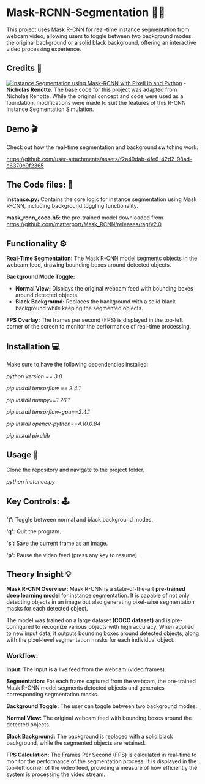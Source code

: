 # Mask-RCNN-Segmentation 🎥🎨
This project uses Mask R-CNN for real-time instance segmentation from webcam video, allowing users to toggle between two background modes: the original background or a solid black background, offering an interactive video processing experience.

## Credits 🤖
[![Instance Segmentation using Mask-RCNN with PixelLib and Python](https://www.youtube.com/watch?v=i_-ud01wFhc.jpg)](https://www.youtube.com/watch?v=i_-ud01wFhc) - 
**Nicholas Renotte**.
The base code for this project was adapted from Nicholas Renotte. While the original concept and code were used as a foundation, modifications were made to suit the features of this R-CNN Instance Segmentation Simulation.

## Demo 🎬
Check out how the real-time segmentation and background switching work:

https://github.com/user-attachments/assets/f2a49dab-4fe6-42d2-98ad-c6370c9f2365

## The Code files: 📄
**instance.py:** Contains the core logic for instance segmentation using Mask R-CNN, including background toggling functionality.

**mask_rcnn_coco.h5**: the pre-trained model downloaded from https://github.com/matterport/Mask_RCNN/releases/tag/v2.0

## Functionality ⚙️

**Real-Time Segmentation:** The Mask R-CNN model segments objects in the webcam feed, drawing bounding boxes around detected objects.

**Background Mode Toggle:**
- **Normal View:** Displays the original webcam feed with bounding boxes around detected objects.
- **Black Background:** Replaces the background with a solid black background while keeping the segmented objects.

**FPS Overlay:** The frames per second (FPS) is displayed in the top-left corner of the screen to monitor the performance of real-time processing.

## Installation 💻
Make sure to have the following dependencies installed:

*python version == 3.8*

*pip install tensorflow == 2.4.1*

*pip install numpy==1.26.1*

*pip install tensorflow-gpu==2.4.1*

*pip install opencv-python==4.10.0.84*

*pip install pixellib*

## Usage 📌
Clone the repository and navigate to the project folder.

*python instance.py*

## Key Controls: 🕹️
**'t':** Toggle between normal and black background modes.

**'q':** Quit the program.

**'s':** Save the current frame as an image.

**'p':** Pause the video feed (press any key to resume).

## Theory Insight 💡
**Mask R-CNN Overview:**
Mask R-CNN is a state-of-the-art **pre-trained deep learning model** for instance segmentation. It is capable of not only detecting objects in an image but also generating pixel-wise segmentation masks for each detected object. 

The model was trained on a large dataset **(COCO dataset)** and is pre-configured to recognize various objects with high accuracy. When applied to new input data, it outputs bounding boxes around detected objects, along with the pixel-level segmentation masks for each individual object.

### Workflow:
**Input:** The input is a live feed from the webcam (video frames).

**Segmentation:** For each frame captured from the webcam, the pre-trained Mask R-CNN model segments detected objects and generates corresponding segmentation masks.

**Background Toggle:** The user can toggle between two background modes:

**Normal View:** The original webcam feed with bounding boxes around the detected objects.

**Black Background:** The background is replaced with a solid black background, while the segmented objects are retained.

**FPS Calculation:** The Frames Per Second (FPS) is calculated in real-time to monitor the performance of the segmentation process. It is displayed in the top-left corner of the video feed, providing a measure of how efficiently the system is processing the video stream.
